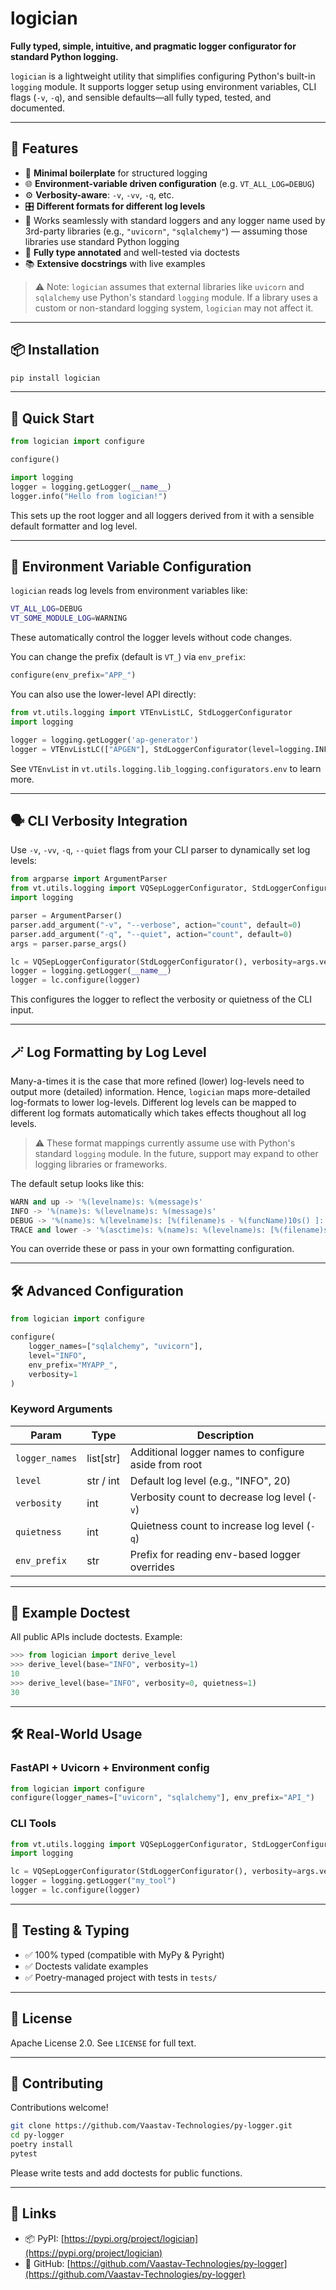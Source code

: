 # logician

**Fully typed, simple, intuitive, and pragmatic logger configurator for standard Python logging.**

`logician` is a lightweight utility that simplifies configuring Python's built-in `logging` module. It supports logger setup using environment variables, CLI flags (`-v`, `-q`), and sensible defaults—all fully typed, tested, and documented.

---

## 🚀 Features

* 🔧 **Minimal boilerplate** for structured logging
* 🌐 **Environment-variable driven configuration** (e.g. `VT_ALL_LOG=DEBUG`)
* ⚙️ **Verbosity-aware**: `-v`, `-vv`, `-q`, etc.
* 🎛️ **Different formats for different log levels**
* 🔌 Works seamlessly with standard loggers and any logger name used by 3rd-party libraries (e.g., `"uvicorn"`, `"sqlalchemy"`) — assuming those libraries use standard Python logging
* 🧪 **Fully type annotated** and well-tested via doctests
* 📚 **Extensive docstrings** with live examples

> ⚠️ Note: `logician` assumes that external libraries like `uvicorn` and `sqlalchemy` use Python's standard `logging` module. If a library uses a custom or non-standard logging system, `logician` may not affect it.

---

## 📦 Installation

```bash
pip install logician
```

---

## 🧰 Quick Start

```python
from logician import configure

configure()

import logging
logger = logging.getLogger(__name__)
logger.info("Hello from logician!")
```

This sets up the root logger and all loggers derived from it with a sensible default formatter and log level.

---

## 🔄 Environment Variable Configuration

`logician` reads log levels from environment variables like:

```bash
VT_ALL_LOG=DEBUG
VT_SOME_MODULE_LOG=WARNING
```

These automatically control the logger levels without code changes.

You can change the prefix (default is `VT_`) via `env_prefix`:

```python
configure(env_prefix="APP_")
```

You can also use the lower-level API directly:

```python
from vt.utils.logging import VTEnvListLC, StdLoggerConfigurator
import logging

logger = logging.getLogger('ap-generator')
logger = VTEnvListLC(["APGEN"], StdLoggerConfigurator(level=logging.INFO)).configure(logger)
```

See `VTEnvList` in `vt.utils.logging.lib_logging.configurators.env` to learn more.

---

## 🗣️ CLI Verbosity Integration

Use `-v`, `-vv`, `-q`, `--quiet` flags from your CLI parser to dynamically set log levels:

```python
from argparse import ArgumentParser
from vt.utils.logging import VQSepLoggerConfigurator, StdLoggerConfigurator
import logging

parser = ArgumentParser()
parser.add_argument("-v", "--verbose", action="count", default=0)
parser.add_argument("-q", "--quiet", action="count", default=0)
args = parser.parse_args()

lc = VQSepLoggerConfigurator(StdLoggerConfigurator(), verbosity=args.verbose, quietness=args.quiet)
logger = logging.getLogger(__name__)
logger = lc.configure(logger)
```

This configures the logger to reflect the verbosity or quietness of the CLI input.

---

## 🪄 Log Formatting by Log Level

Many-a-times it is the case that more refined (lower) log-levels need to output more (detailed) information. Hence, `logician` maps more-detailed log-formats to lower log-levels. Different log levels can be mapped to different log formats automatically which takes effects thoughout all log levels.

> ⚠️ These format mappings currently assume use with Python's standard `logging` module. In the future, support may expand to other logging libraries or frameworks.

The default setup looks like this:

```python
WARN and up -> '%(levelname)s: %(message)s'
INFO -> '%(name)s: %(levelname)s: %(message)s'
DEBUG -> '%(name)s: %(levelname)s: [%(filename)s - %(funcName)10s() ]: %(message)s'
TRACE and lower -> '%(asctime)s: %(name)s: %(levelname)s: [%(filename)s:%(lineno)d - %(funcName)10s() ]: %(message)s'
```

You can override these or pass in your own formatting configuration.

---

## 🛠️ Advanced Configuration

```python
from logician import configure

configure(
    logger_names=["sqlalchemy", "uvicorn"],
    level="INFO",
    env_prefix="MYAPP_",
    verbosity=1
)
```

### Keyword Arguments

| Param          | Type       | Description                                          |
| -------------- | ---------- | ---------------------------------------------------- |
| `logger_names` | list\[str] | Additional logger names to configure aside from root |
| `level`        | str / int  | Default log level (e.g., "INFO", 20)                 |
| `verbosity`    | int        | Verbosity count to decrease log level (`-v`)         |
| `quietness`    | int        | Quietness count to increase log level (`-q`)         |
| `env_prefix`   | str        | Prefix for reading env-based logger overrides        |

---

## 🧪 Example Doctest

All public APIs include doctests. Example:

```python
>>> from logician import derive_level
>>> derive_level(base="INFO", verbosity=1)
10
>>> derive_level(base="INFO", verbosity=0, quietness=1)
30
```

---

## 🛠 Real-World Usage

### FastAPI + Uvicorn + Environment config

```python
from logician import configure
configure(logger_names=["uvicorn", "sqlalchemy"], env_prefix="API_")
```

### CLI Tools

```python
from vt.utils.logging import VQSepLoggerConfigurator, StdLoggerConfigurator
import logging

lc = VQSepLoggerConfigurator(StdLoggerConfigurator(), verbosity=args.verbose, quietness=args.quiet)
logger = logging.getLogger("my_tool")
logger = lc.configure(logger)
```

---

## 🧪 Testing & Typing

* ✅ 100% typed (compatible with MyPy & Pyright)
* ✅ Doctests validate examples
* ✅ Poetry-managed project with tests in `tests/`

---

## 📃 License

Apache License 2.0. See `LICENSE` for full text.

---

## 🤝 Contributing

Contributions welcome!

```bash
git clone https://github.com/Vaastav-Technologies/py-logger.git
cd py-logger
poetry install
pytest
```

Please write tests and add doctests for public functions.

---

## 🔗 Links

* 📦 PyPI: [https://pypi.org/project/logician](https://pypi.org/project/logician)
* 🐙 GitHub: [https://github.com/Vaastav-Technologies/py-logger](https://github.com/Vaastav-Technologies/py-logger)
